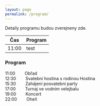 ```yaml
---
layout: page
permalink: /program/
---
```


Detaily programu budou zverejneny zde.

|Čas  |Program|
|-----|-------|
|11:00|test   |

### Program
11:00 &nbsp;&nbsp;&nbsp;&nbsp;&nbsp;&nbsp; Obřad <br/>
12:30 &nbsp;&nbsp;&nbsp;&nbsp;&nbsp;&nbsp; Svatebni hostina s rodinou Hostina <br/>
15:30 &nbsp;&nbsp;&nbsp;&nbsp;&nbsp;&nbsp; Zahájení posvatební party <br/>
17:00 &nbsp;&nbsp;&nbsp;&nbsp;&nbsp;&nbsp; Turnaj ve vodnim velejbalu <br/>
19:00 &nbsp;&nbsp;&nbsp;&nbsp;&nbsp;&nbsp; Koncert <br/>
22:00 &nbsp;&nbsp;&nbsp;&nbsp;&nbsp;&nbsp; Oheň <br/>
